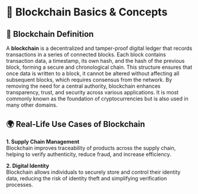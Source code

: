 # 🧱 Blockchain Basics & Concepts

## 📌 Blockchain Definition
A **blockchain** is a decentralized and tamper-proof digital ledger 
that records transactions in a series of connected blocks. Each block 
contains transaction data, a timestamp, its own hash, and the hash of 
the previous block, forming a secure and chronological chain. This 
structure ensures that once data is written to a block, it cannot be 
altered without affecting all subsequent blocks, which requires consensus 
from the network. By removing the need for a central authority, blockchain 
enhances transparency, trust, and security across various applications. 
It is most commonly known as the foundation of cryptocurrencies but is 
also used in many other domains.

## 🌍 Real-Life Use Cases of Blockchain

**1. Supply Chain Management**  
Blockchain improves traceability of products across the supply chain, 
helping to verify authenticity, reduce fraud, and increase efficiency.

**2. Digital Identity**  
Blockchain allows individuals to securely store and control their 
identity data, reducing the risk of identity theft and simplifying 
verification processes.
